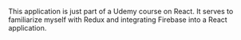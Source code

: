 This application is just part of a Udemy course on React. It serves to familiarize myself with Redux and integrating Firebase into a React application.